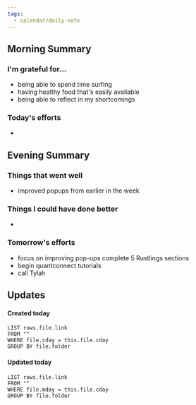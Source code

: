 ```yaml
---
tags:
  - calendar/daily-note
---
```


## Morning Summary

### I'm grateful for...

- being able to spend time surfing
- having healthy food that's easily available
- being able to reflect in my shortcomings

### Today's efforts

-

## Evening Summary

### Things that went well

- improved popups from earlier in the week

### Things I could have done better

-

### Tomorrow's efforts

- focus on improving pop-ups complete 5 Rustlings sections
- begin quantconnect tutorials
- call Tylah

## Updates

#### Created today

```dataview
LIST rows.file.link
FROM ""
WHERE file.cday = this.file.cday
GROUP BY file.folder
```

#### Updated today

```dataview
LIST rows.file.link
FROM ""
WHERE file.mday = this.file.cday
GROUP BY file.folder
```

